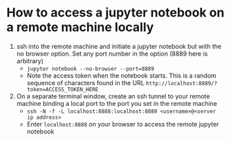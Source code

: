 # How to access a jupyter notebook on a remote machine locally

1. ssh into the remote machine and initiate a jupyter notebook but with the no browser option. Set any port number in the option (8889 here is arbitrary)
    - `jupyter notebook --no-browser --port=8889`
    - Note the access token when the notebook starts. This is a random sequence of characters found in the URL `http://localhost:8889/?token=ACCESS_TOKEN_HERE`
2. On a separate terminal window, create an ssh tunnel to your remote machine binding a local port to the port you set in the remote machine
    - `ssh -N -f -L localhost:8888:localhost:8889 <username>@<server ip address>`
    - Enter `localhost:8888` on your browser to access the remote jupyter notebook